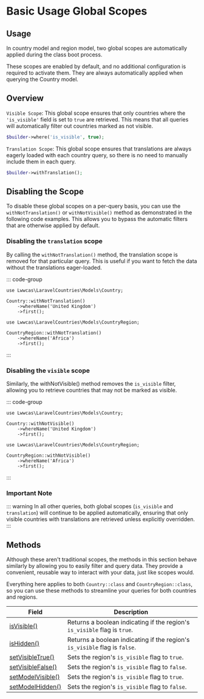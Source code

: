 # Basic Usage Global Scopes

## Usage

In country model and region model, two global scopes are automatically applied during the class boot process.

These scopes are enabled by default, and no additional configuration is required to activate them.
They are always automatically applied when querying the Country model.

## Overview

`Visible Scope`: This global scope ensures that only countries where the `'is_visible'` field is set to `true` are retrieved.
This means that all queries will automatically filter out countries marked as not visible.

```php
$builder->where('is_visible', true);
```

`Translation Scope`: This global scope ensures that translations are always eagerly loaded with each country query, so there is no need to manually include them in each query.

```php
$builder->withTranslation();
```

## Disabling the Scope

To disable these global scopes on a per-query basis, you can use the `withNotTranslation()` or `withNotVisible()` method as demonstrated in the following code examples.
This allows you to bypass the automatic filters that are otherwise applied by default.

### Disabling the `translation` scope

By calling the `withNotTranslation()` method, the translation scope is removed for that particular query.
This is useful if you want to fetch the data without the translations eager-loaded.

::: code-group

```php{3} [Country::class]
use Lwwcas\LaravelCountries\Models\Country;

Country::withNotTranslation()
    ->whereName('United Kingdom')
    ->first();

```

```php{3} [Region::class]
use Lwwcas\LaravelCountries\Models\CountryRegion;

CountryRegion::withNotTranslation()
    ->whereName('Africa')
    ->first();

```

:::

### Disabling the `visible` scope

Similarly, the withNotVisible() method removes the `is_visible` filter, allowing you to retrieve countries that may not be marked as visible.

::: code-group

```php{3} [Country::class]
use Lwwcas\LaravelCountries\Models\Country;

Country::withNotVisible()
    ->whereName('United Kingdom')
    ->first();

```

```php{3} [Region::class]
use Lwwcas\LaravelCountries\Models\CountryRegion;

CountryRegion::withNotVisible()
    ->whereName('Africa')
    ->first();

```

:::

### Important Note

::: warning
In all other queries, both global scopes (`is_visible` and `translation`) will continue to be applied automatically, ensuring that only visible countries with translations are retrieved unless explicitly overridden.
:::

## Methods

Although these aren't traditional scopes, the methods in this section behave similarly by allowing you to easily filter and query data. They provide a convenient, reusable way to interact with your data, just like scopes would.

Everything here applies to both `Country::class` and `CountryRegion::class`, so you can use these methods to streamline your queries for both countries and regions.


| Field        | Description                                                                                       |
|--------------|---------------------------------------------------------------------------------------------------|
| [isVisible()](/region/workflow.html#is-visible)             | Returns a boolean indicating if the region's `is_visible` flag is `true`. |
| [isHidden()](/region/workflow.html#is-hidden)               | Returns a boolean indicating if the region's `is_visible` flag is `false`. |
| [setVisibleTrue()](/region/workflow.html#set-visible-true)  | Sets the region's `is_visible` flag to `true`.                  |
| [setVisibleFalse()](/region/workflow.html#set-visible-false)| Sets the region's `is_visible` flag to `false`.                 |
| [setModelVisible()](/region/workflow.html#set-model-visible) | Sets the region's `is_visible` flag to `true`.                  |
| [setModelHidden()](/region/workflow.html#set-model-hidden)  | Sets the region's `is_visible` flag to `false`.                 |
